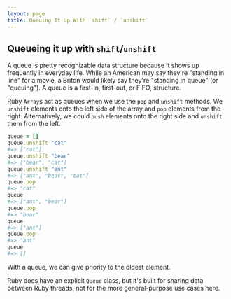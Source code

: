 ```yaml
---
layout: page
title: Queuing It Up With `shift` / `unshift`
---
```


## Queueing it up with `shift`/`unshift`

A queue is pretty recognizable data structure because it shows up frequently in everyday life. While an American may say they're "standing in line" for a movie, a Briton would likely say they're "standing in queue" (or "queuing"). A queue is a first-in, first-out, or FIFO, structure.

Ruby `Array`s act as queues when we use the `pop` and `unshift` methods. We `unshift` elements onto the left side of the array and `pop` elements from the right. Alternatively, we could `push` elements onto the right side and `unshift` them from the left.

```ruby
queue = []
queue.unshift "cat"
#=> ["cat"]
queue.unshift "bear"
#=> ["bear", "cat"]
queue.unshift "ant"
#=> ["ant", "bear", "cat"]
queue.pop
#=> "cat"
queue
#=> ["ant", "bear"]
queue.pop
#=> "bear"
queue
#=> ["ant"]
queue.pop
#=> "ant"
queue
#=> []
```

With a queue, we can give priority to the oldest element.

Ruby does have an explicit `Queue` class, but it's built for sharing data between Ruby threads, not for the more general-purpose use cases here.
